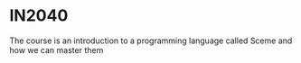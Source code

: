 # IN2040
The course is an introduction to a programming language called Sceme and how we can master them
